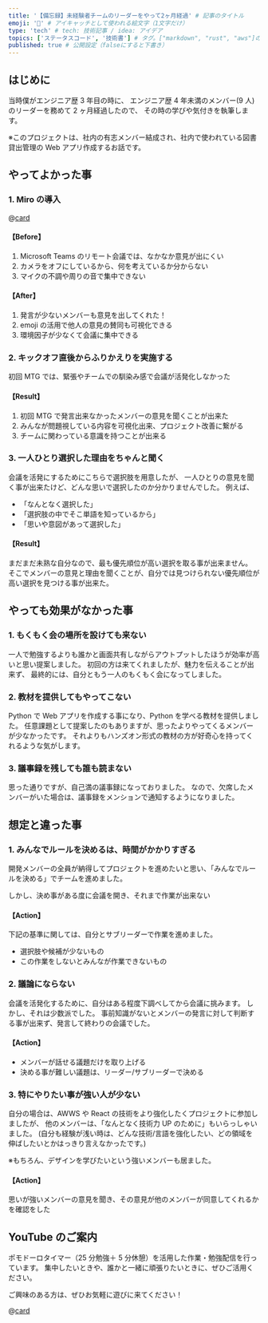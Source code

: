 ```yaml
---
title: '【備忘録】未経験者チームのリーダーをやって2ヶ月経過' # 記事のタイトル
emoji: '🤦' # アイキャッチとして使われる絵文字（1文字だけ）
type: 'tech' # tech: 技術記事 / idea: アイデア
topics: ['ステータスコード', '技術書'] # タグ。["markdown", "rust", "aws"]のように指定する
published: true # 公開設定（falseにすると下書き）
---
```


## はじめに

当時僕がエンジニア歴 3 年目の時に、
エンジニア歴 4 年未満のメンバー(9 人)のリーダーを務めて 2 ヶ月経過したので、
その時の学びや気付きを執筆します。

※このプロジェクトは、社内の有志メンバー結成され、社内で使われている図書貸出管理の Web アプリ作成するお話です。

## やってよかった事

### 1. Miro の導入

@[card](https://miro.com/ja/)

#### 【Before】

1. Microsoft Teams のリモート会議では、なかなか意見が出にくい
2. カメラをオフにしているから、何を考えているか分からない
3. マイクの不調や周りの音で集中できない

#### 【After】

1. 発言が少ないメンバーも意見を出してくれた！
2. emoji の活用で他人の意見の賛同も可視化できる
3. 環境因子が少なくて会議に集中できる

### 2. キックオフ直後からふりかえりを実施する

初回 MTG では、緊張やチームでの馴染み感で会議が活発化しなかった

#### 【Result】

1. 初回 MTG で発言出来なかったメンバーの意見を聞くことが出来た
2. みんなが問題視している内容を可視化出来、プロジェクト改善に繋がる
3. チームに関わっている意識を持つことが出来る

### 3. 一人ひとり選択した理由をちゃんと聞く

会議を活発にするためにこちらで選択肢を用意したが、
一人ひとりの意見を聞く事が出来たけど、どんな思いで選択したのか分かりませんでした。
例えば、

- 「なんとなく選択した」
- 「選択肢の中でそこ単語を知っているから」
- 「思いや意図があって選択した」

#### 【Result】

まだまだ未熟な自分なので、最も優先順位が高い選択を取る事が出来ません。
そこでメンバーの意見と理由を聞くことが、自分では見つけられない優先順位が高い選択を見つける事が出来た。

## やっても効果がなかった事

### 1. もくもく会の場所を設けても来ない

一人で勉強するよりも誰かと画面共有しながらアウトプットしたほうが効率が高いと思い提案しました。
初回の方は来てくれましたが、魅力を伝えることが出来ず、
最終的には、自分ともう一人のもくもく会になってしました。

### 2. 教材を提供してもやってこない

Python で Web アプリを作成する事になり、Python を学べる教材を提供しました。
任意課題として提案したのもありますが、思ったよりやってくるメンバーが少なかったです。
それよりもハンズオン形式の教材の方が好奇心を持ってくれるような気がします。

### 3. 議事録を残しても誰も読まない

思った通りですが、自己満の議事録になっておりました。
なので、欠席したメンバーがいた場合は、議事録をメンションで通知するようになりました。

## 想定と違った事

### 1. みんなでルールを決めるは、時間がかかりすぎる

開発メンバーの全員が納得してプロジェクトを進めたいと思い、「みんなでルールを決める」でチームを進めました。

しかし、決め事がある度に会議を開き、それまで作業が出来ない

#### 【Action】

下記の基準に関しては、自分とサブリーダーで作業を進めました。

- 選択肢や候補が少ないもの
- この作業をしないとみんなが作業できないもの

### 2. 議論にならない

会議を活発化するために、自分はある程度下調べしてから会議に挑みます。
しかし、それは少数派でした。
事前知識がないとメンバーの発言に対して判断する事が出来ず、発言して終わりの会議でした。

#### 【Action】

- メンバーが話せる議題だけを取り上げる
- 決める事が難しい議題は、リーダー/サブリーダーで決める

### 3. 特にやりたい事が強い人が少ない

自分の場合は、AWWS や React の技術をより強化したくプロジェクトに参加しましたが、
他のメンバーは、「なんとなく技術力 UP のために」もいらっしゃいました。
(自分も経験が浅い時は、どんな技術/言語を強化したい、どの領域を伸ばしたいとかはっきり言えなかったです。)

※もちろん、デザインを学びたいという強いメンバーも居ました。

#### 【Action】

思いが強いメンバーの意見を聞き、その意見が他のメンバーが同意してくれるかを確認をした

## YouTube のご案内

ポモドーロタイマー（25 分勉強＋ 5 分休憩）を活用した作業・勉強配信を行っています。
集中したいときや、誰かと一緒に頑張りたいときに、ぜひご活用ください。

ご興味のある方は、ぜひお気軽に遊びに来てください！

@[card](https://www.youtube.com/@aew2sbee)
